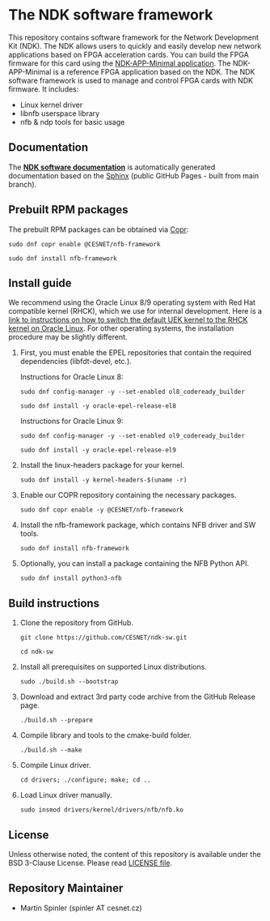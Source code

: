 # The NDK software framework

This repository contains software framework for the Network Development Kit (NDK). The NDK allows users to quickly and easily develop new network applications based on FPGA acceleration cards.
You can build the FPGA firmware for this card using the [NDK-APP-Minimal application](https://github.com/CESNET/ndk-app-minimal/). The NDK-APP-Minimal is a reference FPGA application based on the NDK.
The NDK software framework is used to manage and control FPGA cards with NDK firmware. It includes:
- Linux kernel driver
- libnfb userspace library
- nfb & ndp tools for basic usage

## Documentation

The [**NDK software documentation**](https://cesnet.github.io/ndk-sw) is automatically generated documentation based on the [Sphinx](https://www.sphinx-doc.org) (public GitHub Pages - built from main branch).

## Prebuilt RPM packages

The prebuilt RPM packages can be obtained via [Copr](https://copr.fedorainfracloud.org/coprs/g/CESNET/nfb-framework/):

`sudo dnf copr enable @CESNET/nfb-framework`

`sudo dnf install nfb-framework`

## Install guide

We recommend using the Oracle Linux 8/9 operating system with Red Hat compatible kernel (RHCK), which we use for internal development.
Here is a [link to instructions on how to switch the default UEK kernel to the RHCK kernel on Oracle Linux](https://blogs.oracle.com/linux/post/changing-the-default-kernel-in-oracle-linux-its-as-simple-as-1-2-3).
For other operating systems, the installation procedure may be slightly different.

1. First, you must enable the EPEL repositories that contain the required dependencies (libfdt-devel, etc.).

    Instructions for Oracle Linux 8:

    `sudo dnf config-manager -y --set-enabled ol8_codeready_builder`

    `sudo dnf install -y oracle-epel-release-el8`

    Instructions for Oracle Linux 9:

    `sudo dnf config-manager -y --set-enabled ol9_codeready_builder`

    `sudo dnf install -y oracle-epel-release-el9`

2. Install the linux-headers package for your kernel.

    `sudo dnf install -y kernel-headers-$(uname -r)`

3. Enable our COPR repository containing the necessary packages.

    `sudo dnf copr enable -y @CESNET/nfb-framework`

4. Install the nfb-framework package, which contains NFB driver and SW tools.

    `sudo dnf install nfb-framework`

5. Optionally, you can install a package containing the NFB Python API.

    `sudo dnf install python3-nfb`


## Build instructions

1. Clone the repository from GitHub.

    `git clone https://github.com/CESNET/ndk-sw.git`

    `cd ndk-sw`

2. Install all prerequisites on supported Linux distributions.

    `sudo ./build.sh --bootstrap`

3. Download and extract 3rd party code archive from the GitHub Release page.

	`./build.sh --prepare`

4. Compile library and tools to the cmake-build folder.

    `./build.sh --make`

5. Compile Linux driver.

    `cd drivers; ./configure; make; cd ..`

6. Load Linux driver manually.

    `sudo insmod drivers/kernel/drivers/nfb/nfb.ko`


## License

Unless otherwise noted, the content of this repository is available under the BSD 3-Clause License. Please read [LICENSE file](LICENSE).

## Repository Maintainer

- Martin Spinler (spinler AT cesnet.cz)
